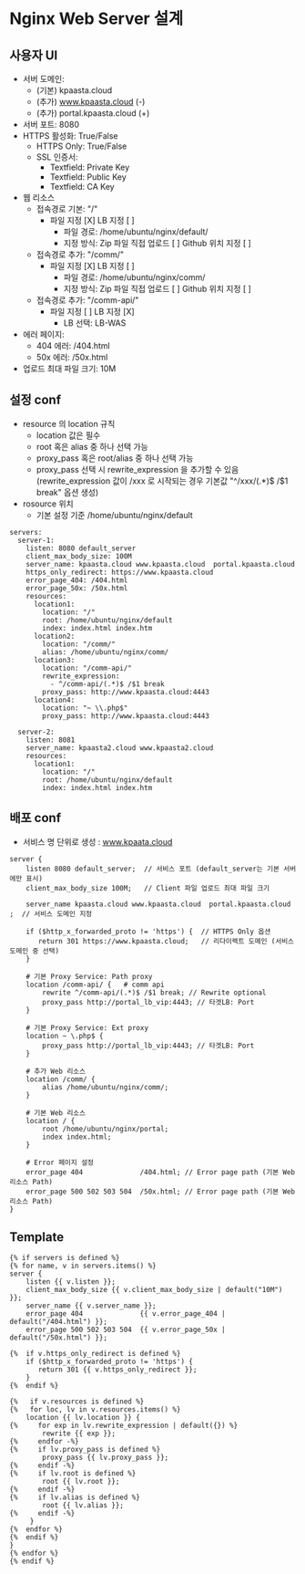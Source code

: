 # Nginx Web Server 설계

## 사용자 UI

- 서버 도메인: 
  - (기본) kpaasta.cloud
  - (추가) www.kpaasta.cloud  (-)
  - (추가) portal.kpaasta.cloud (+)
- 서버 포트: 8080
- HTTPS 활성화: True/False
  - HTTPS Only: True/False
  - SSL 인증서: 
    - Textfield: Private Key 
    - Textfield: Public Key
    - Textfield: CA Key
- 웹 리소스
  - 접속경로 기본: "/" 
    - 파일 지정 [X] LB 지정 [ ]
      - 파일 경로: /home/ubuntu/nginx/default/
      - 지정 방식: Zip 파일 직접 업로드 [ ] Github 위치 지정 [ ]
  - 접속경로 추가: "/comm/" 
    - 파일 지정 [X] LB 지정 [ ]
      - 파일 경로: /home/ubuntu/nginx/comm/
      - 지정 방식: Zip 파일 직접 업로드 [ ] Github 위치 지정 [ ]
  - 접속경로 추가: "/comm-api/" 
    - 파일 지정 [ ] LB 지정 [X]
      - LB 선택: LB-WAS
- 에러 페이지: 
  - 404 에러: /404.html
  - 50x 에러: /50x.html
- 업로드 최대 파일 크기: 10M

## 설정 conf
- resource 의 location 규칙
  - location 값은 필수
  - root 혹은 alias 중 하나 선택 가능
  - proxy_pass 혹은 root/alias 중 하나 선택 가능
  - proxy_pass 선택 시 rewrite_expression 을 추가할 수 있음
    (rewrite_expression 값이 /xxx 로 시작되는 경우 기본값 "^/xxx/(.*)$ /$1 break" 옵션 생성) 
- rosource 위치
  - 기본 설정 기준 /home/ubuntu/nginx/default  
```
servers:
  server-1:
    listen: 8080 default_server
    client_max_body_size: 100M
    server_name: kpaasta.cloud www.kpaasta.cloud  portal.kpaasta.cloud
    https_only_redirect: https://www.kpaasta.cloud
    error_page_404: /404.html
    error_page_50x: /50x.html
    resources:
      location1:
        location: "/"
        root: /home/ubuntu/nginx/default
        index: index.html index.htm
      location2:
        location: "/comm/"
        alias: /home/ubuntu/nginx/comm/
      location3:
        location: "/comm-api/"
        rewrite_expression:
          - ^/comm-api/(.*)$ /$1 break
        proxy_pass: http://www.kpaasta.cloud:4443
      location4:
        location: "~ \\.php$"
        proxy_pass: http://www.kpaasta.cloud:4443

  server-2:
    listen: 8081
    server_name: kpaasta2.cloud www.kpaasta2.cloud
    resources:
      location1:
        location: "/"
        root: /home/ubuntu/nginx/default
        index: index.html index.htm
```

## 배포 conf
- 서비스 명 단위로 생성 : www.kpaata.cloud
```
server {
    listen 8080 default_server;  // 서비스 포트 (default_server는 기본 서버에만 표시)
    client_max_body_size 100M;   // Client 파일 업로드 최대 파일 크기

    server_name kpaasta.cloud www.kpaasta.cloud  portal.kpaasta.cloud ;  // 서비스 도메인 지정

    if ($http_x_forwarded_proto != 'https') {  // HTTPS Only 옵션
       return 301 https://www.kpaasta.cloud;   // 리다이렉트 도메인 (서비스 도메인 중 선택)
    }

    # 기본 Proxy Service: Path proxy
    location /comm-api/ {   # comm api
        rewrite ^/comm-api/(.*)$ /$1 break; // Rewrite optional
        proxy_pass http://portal_lb_vip:4443; // 타겟LB: Port
    }

    # 기본 Proxy Service: Ext proxy
    location ~ \.php$ {
        proxy_pass http://portal_lb_vip:4443; // 타겟LB: Port
    }

    # 추가 Web 리소스
    location /comm/ {
        alias /home/ubuntu/nginx/comm/;  
    }

    # 기본 Web 리소스
    location / {
        root /home/ubuntu/nginx/portal;
        index index.html;
    }

    # Error 페이지 설정
    error_page 404              /404.html; // Error page path (기본 Web 리소스 Path)
    error_page 500 502 503 504  /50x.html; // Error page path (기본 Web 리소스 Path)  
}
```

## Template
```
{% if servers is defined %}
{% for name, v in servers.items() %}
server {
    listen {{ v.listen }};
    client_max_body_size {{ v.client_max_body_size | default("10M") }};
    server_name {{ v.server_name }};
    error_page 404              {{ v.error_page_404 | default("/404.html") }};
    error_page 500 502 503 504  {{ v.error_page_50x | default("/50x.html") }};

{%  if v.https_only_redirect is defined %}
    if ($http_x_forwarded_proto != 'https') {
       return 301 {{ v.https_only_redirect }};
    }
{%  endif %}

{%   if v.resources is defined %}
{%   for loc, lv in v.resources.items() %}
    location {{ lv.location }} {
{%     for exp in lv.rewrite_expression | default({}) %}
        rewrite {{ exp }};
{%     endfor -%}
{%     if lv.proxy_pass is defined %}
        proxy_pass {{ lv.proxy_pass }};
{%     endif -%}
{%     if lv.root is defined %}
        root {{ lv.root }};
{%     endif -%}
{%     if lv.alias is defined %}
        root {{ lv.alias }};
{%     endif -%}
     }
{%  endfor %}
{%  endif %}
}
{% endfor %}
{% endif %}
```
